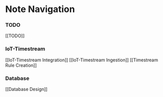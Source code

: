 # Note Navigation
### TODO
[[TODO]]

### IoT-Timestream
[[IoT-Timestream Integration]]
[[IoT-Timestream Ingestion]]
[[Timestream Rule Creation]]

### Database 
[[Database Design]]
